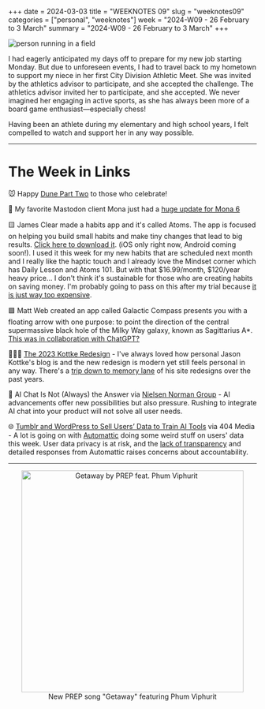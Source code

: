 +++
date = 2024-03-03
title = "WEEKNOTES 09"
slug = "weeknotes09"
categories = ["personal", "weeknotes"]
week = "2024-W09 - 26 February to 3 March"
summary = "2024-W09 - 26 February to 3 March"
+++


![person running in a field](/weeknotes/weeknotes09/2024CityMeet-LM232684.jpg "My niece, in the track relay race")


I had eagerly anticipated my days off to prepare for my new job starting Monday. But due to unforeseen events, I had to travel back to my hometown to support my niece in her first City Division Athletic Meet.  She was invited by the athletics advisor to participate, and she accepted the challenge. The athletics advisor invited her to participate, and she accepted. We never imagined her engaging in active sports, as she has always been more of a board game enthusiast—especially chess!

Having been an athlete during my elementary and high school years, I felt compelled to watch and support her in any way possible.

---

# The Week in Links

🐭 Happy [Dune Part Two](https://www.themoviedb.org/movie/693134-dune-part-two?language=en-US) to those who celebrate!

🐘 My favorite Mastodon client Mona just had a [huge update for Mona 6](https://www.macstories.net/reviews/mona-6-moves-from-high-visual-customization-to-advanced-automation/)

🟨 James Clear made a habits app and it's called Atoms. The app is focused on helping you build small habits and make tiny changes that lead to big results. [Click here to download it](https://apps.apple.com/us/app/atoms-from-atomic-habits/id6474421906/?ref=krabf.com). (iOS only right now, Android coming soon!). I used it this week for my new habits that are scheduled next month and I really like the haptic touch and I already love the Mindset corner which has Daily Lesson and Atoms 101. But with that $16.99/month, $120/year heavy price... I don't think it's sustainable for those who are creating habits on saving money. I'm probably going to pass on this after my trial because [it is just way too expensive](https://krabf.com/a-coffee-per-month/).

🟩 Matt Web created an app called Galactic Compass presents you with a floating arrow with one purpose: to point the direction of the central supermassive black hole of the Milky Way galaxy, known as Sagittarius A*. [This was in collaboration with ChatGPT?](https://interconnected.org/home/2024/02/15/galactic-compass)

👱🏻‍♂️ [The 2023 Kottke Redesign](https://kottke.org/24/03/kottkeorg-redesigns-with-2024-vibes) - I've always loved how personal Jason Kottke's blog is and the new redesign is modern yet still feels personal in any way. There's a [trip down to memory lane](https://kottke.org/08/03/kottkeorg-is-ten-years-old-today) of his site redesigns over the past years.

🤖 AI Chat Is Not (Always) the Answer via [Nielsen Norman Group](https://www.nngroup.com/articles/ai-chat-not-the-answer/) - AI advancements offer new possibilities but also pressure. Rushing to integrate AI chat into your product will not solve all user needs.

🌐 [Tumblr and WordPress to Sell Users’ Data to Train AI Tools](https://www.404media.co/tumblr-and-wordpress-to-sell-users-data-to-train-ai-tools/) via 404 Media - A lot is going on with [Automattic](https://automattic.com/) doing some weird stuff on users' data this week. User data privacy is at risk, and the [lack of transparency](https://www.404media.co/wordpress-firehose-allows-ai-companies-to-buy-access-to-a-million-posts-a-day/) and detailed responses from Automattic raises concerns about accountability.

---


<div align="center">
   <a href="https://www.last.fm/music/PREP/Getaway+(feat.+Phum+Viphurit)+-+Single"><img src="/weeknotes/weeknotes09/getaway-prep-phum-viphurit.jpg" alt="Getaway by PREP feat. Phum Viphurit" width="450">
</a>
<figcaption>New PREP song "Getaway" featuring Phum Viphurit</figcaption>
</figure>
</div>